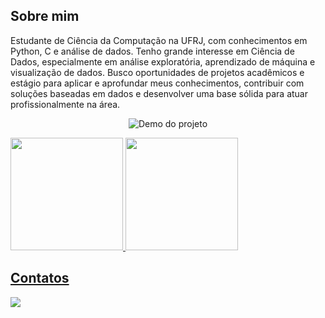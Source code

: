## Sobre mim

Estudante de Ciência da Computação na UFRJ, com conhecimentos em Python, C e análise de dados. Tenho grande interesse em Ciência de Dados, especialmente em análise exploratória, aprendizado de máquina e visualização de dados. Busco oportunidades de projetos acadêmicos e estágio para aplicar e aprofundar meus conhecimentos, contribuir com soluções baseadas em dados e desenvolver uma base sólida para atuar profissionalmente na área.

<p align="center">
  <img src="https://i.pinimg.com/originals/4a/65/ab/4a65abeead3a8d113bccfee5d5d239f4.gif" alt="Demo do projeto">
</p>

<div>
<a href="https://github.com/LaisaMedeiros">
<img loading="lazy" height="180em" src="https://github-readme-stats.vercel.app/api/top-langs/?username=LaisaMedeiros&layout=compact&langs_count=7&theme=dracula"/>
<img loading="lazy" height="180em" src="https://github-readme-stats.vercel.app/api?username=LaisaMedeiros&show_icons=true&theme=dracula&include_all_commits=true&count_private=true"/>
</div>

## Contatos

<div>
<a href="https://www.linkedin.com/in/laísa-tatiana-medeiros-572a59247" target="_blank"><img loading="lazy" src="https://img.shields.io/badge/-LinkedIn-%230077B5?style=for-the-badge&logo=linkedin&logoColor=white" target="_blank"></a>   
</div>

<!--div>
<a href="https://www.youtube.com/seu-canal-youtube-aqui" target="_blank"><img loading="lazy" src="https://img.shields.io/badge/YouTube-FF0000?style=for-the-badge&logo=youtube&logoColor=white" target="_blank"></a>
<a href="https://instagram.com/seu-usuário-instagram-aqui" target="_blank"><img loading="lazy" src="https://img.shields.io/badge/-Instagram-%23E4405F?style=for-the-badge&logo=instagram&logoColor=white" target="_blank"></a>
<a href="https://www.twitch.tv/seu-usuário-aqui" target="_blank"><img loading="lazy" src="https://img.shields.io/badge/Twitch-9146FF?style=for-the-badge&logo=twitch&logoColor=white" target="_blank"></a>
<a href = "mailto:contato@seu-usuário-aqui"><img loading="lazy" src="https://img.shields.io/badge/Gmail-D14836?style=for-the-badge&logo=gmail&logoColor=white" target="_blank"></a>
<a href="https://www.linkedin.com/in/seu-usuário-linkedln-aqui" target="_blank"><img loading="lazy" src="https://img.shields.io/badge/-LinkedIn-%230077B5?style=for-the-badge&logo=linkedin&logoColor=white" target="_blank"></a>   
</div-->
